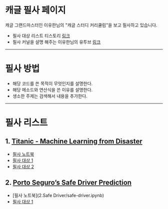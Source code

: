 # 캐글 필사 페이지
캐글 그랜드마스터인 이유한님의 "캐글 스터디 커리큘럼"을 보고 필사하고 있습니다.
- 필사 대상 리스트 티스토리 [링크](https://kaggle-kr.tistory.com/32)
- 필사 커널을 설명 해주는 이유한님의 유투브 [링크](https://www.youtube.com/channel/UC--LgKcZVgffjsxudoXg5pQ)

---
# 필사 방법
- 해당 코드를 쓴 목적이 무엇인지를 설명한다.
- 해당 메소드와 연산식을 쓴 이유를 설명한다.
- 생소한 주제는 검색해서 내용을 추가한다.
---
# 필사 리스트
## 1. [Titanic - Machine Learning from Disaster](https://www.kaggle.com/c/titanic)
- [필사 노트북](1.Titanic/titanic-1.ipynb)
- [필사 대상 1](https://kaggle-kr.tistory.com/17?category=868316)
- [필사 대상 2](https://kaggle-kr.tistory.com/18?category=868316)

## 2. [Porto Seguro’s Safe Driver Prediction](https://www.kaggle.com/c/porto-seguro-safe-driver-prediction)
- [필사 노트북](2.Safe Driver/safe-driver.ipynb)
- [필사 대상 1](https://www.kaggle.com/bertcarremans/data-preparation-exploration)